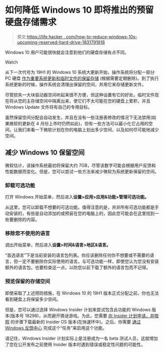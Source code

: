 # 如何降低 Windows 10 即将推出的预留硬盘存储需求

> 原文:[https://life hacker . com/how-to-reduce-windows-10s-upcoming-reserved-hard-drive-1831791918](https://lifehacker.com/how-to-reduce-windows-10s-upcoming-reserved-hard-drive-1831791918)

Windows 10 用户可能很快就会注意到他们的硬盘存储有点不同。

Watch

从下一次代号为 19H1 的 Windows 10 系统大更新开始，操作系统将分配一部分 PC 硬盘 [作为重要系统更新和临时文件的保留存储](https://blogs.technet.microsoft.com/filecab/2019/01/07/windows-10-and-reserved-storage/) (根据需要定期删除)。到了执行系统更新的时候，操作系统会清理出保留的空间，并用它来存储更新文件。

尽管损失一大块驱动器空间听起来很不方便，但这种设置有它的好处。临时文件现在将从您的主存储空间中隔离出来，使它们不太可能在您的硬盘上累积，并且 Windows Update 文件将有自己的专用目标。

虽然保留空间分配会自动发生，并且在没有一些注册表修改的情况下无法禁用(如果微软的更新在 4 月份上市时仍然如此)，但有一些方法可以最小化它占用的空间。让我们来看一下微软计划在你的电脑上划出多少空间，以及如何尽可能地减少空间。

## 减少 Windows 10 保留空间

微软估计，该操作系统最初将保留大约 7GB，尽管该数字可能会根据用户反馈和性能数据而变化。但是，您可以尝试一些方法来减少微软为系统更新保留的空间。

### 卸载可选功能

打开 Windows 开始菜单，然后进入**设置>应用>应用&功能>管理可选功能。**

从这里，您可以卸载不想要的可选功能。值得注意的是，并非所有可选功能都是手动安装的，有些是自动添加的或预装在您的电脑上的，因此您可能会在这里找到一些要删除的内容。

### 移除您不使用的语言

调出开始菜单，然后进入**设置>时间&语言>地区&语言。**

“首选语言”下是当前安装的语言包列表。你应该删除任何你不想要或不需要的语言，但一定不要删除你实际使用的语言。与可选功能一样，即使您认为您没有安装额外的语言包，也要检查这一点，以防您以前下载了额外的语言包而不记得。

### 预览保留的存储空间

即使采取了上述预防措施，在 Windows 10 的 19H1 版本正式分配之前，你也无法看到硬盘上将保留多少空间。

但是，您可以通过选择 Windows Insider 计划来尝试包含此功能的 Windows 版本(版本号 18298)，从而避开猜谜游戏。为此，您需要 [向 Insider 计划申请，并按照](https://insider.windows.com/en-us/getting-started/) 的步骤下载最新的 Insider OS 版本(在快速环中)。之后，你需要 [通过 Windows 反馈中心](http://aka.ms/reservedstoragequest) 完成这个“任务”来启用这个功能。

请记住，Windows Insider 计划实际上是注册成为一名 beta 测试人员，这就增加了您在公开发布之前使用 Insider 版本时遇到错误或稳定性问题的可能性。